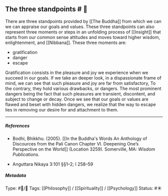 ## The three standpoints  # 🧠

There are three standpoints provided by [[The Buddha]] from which we can we can appraise our goals and values. These three standpoints can also represent three moments or steps in an unfolding process of [[Insight]] that starts from our common sense attitudes and moves toward higher wisdom, enlightenment, and [[Nibbana]]. These three moments are: 

- gratification
- danger
- escape

Gratification consists in the pleasure and joy we experience when we succeed in our goals. If we take an deeper look, in a dispassionate frame of mind, we can see that such pleasure and joy are far from satisfactory, To the contrary, they hold various drawbacks, or dangers. The most prominent dangers being the fact that such pleasures are transient, discontent, and subject to change or decay. Once we see that our goals or values are flawed and beset with hidden dangers, we realize that the way to escape lies in removing our desire for and attachment to them. 

___

##### References

- Bodhi, Bhikkhu. (2005). [[In the Buddha's Words An Anthology of Discources from the Pali Canon Chapter VI. Deepening One’s Perspective on the World]]   (Location 3259). Somerville, MA: _Wisdom Publications_.

- Anguttara Nikaya 3:101 §§1–2; I 258–59

##### Metadata

Type: #🔵/🔵 
Tags: [[Philosophy]] / [[Spirituality]] / [[Psychology]]
Status: #☀️ 